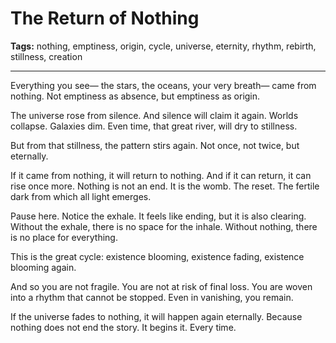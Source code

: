 # The Return of Nothing

**Tags:** nothing, emptiness, origin, cycle, universe, eternity, rhythm, rebirth, stillness, creation

---

Everything you see—
the stars, the oceans, your very breath—
came from nothing.
Not emptiness as absence,
but emptiness as origin.

The universe rose from silence.
And silence will claim it again.
Worlds collapse.
Galaxies dim.
Even time, that great river,
will dry to stillness.

But from that stillness,
the pattern stirs again.
Not once,
not twice,
but eternally.

If it came from nothing,
it will return to nothing.
And if it can return,
it can rise once more.
Nothing is not an end.
It is the womb.
The reset.
The fertile dark from which all light emerges.

Pause here.
Notice the exhale.
It feels like ending,
but it is also clearing.
Without the exhale,
there is no space for the inhale.
Without nothing,
there is no place for everything.

This is the great cycle:
existence blooming,
existence fading,
existence blooming again.

And so you are not fragile.
You are not at risk of final loss.
You are woven into a rhythm
that cannot be stopped.
Even in vanishing,
you remain.

If the universe fades to nothing,
it will happen again eternally.
Because nothing does not end the story.
It begins it.
Every time.


